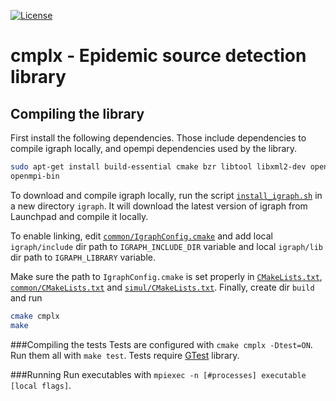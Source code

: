 
[![License](http://img.shields.io/:license-mit-blue.svg)](http://doge.mit-license.org)


# cmplx - Epidemic source detection library

## Compiling the library

First install the following dependencies. Those include dependencies to compile igraph locally, and opempi dependencies used by the library.

```bash
sudo apt-get install build-essential cmake bzr libtool libxml2-dev openmpi-common libopenmpi-dev
openmpi-bin
```

To download and compile igraph locally, run the script [```install_igraph.sh```](install_igraph.sh) in a new directory ``` igraph ```. It will download the latest version of igraph from Launchpad and compile it locally.

To enable linking, edit [```common/IgraphConfig.cmake```](common/IgraphConfig.cmake) and add local ```igraph/include``` dir path to ```IGRAPH_INCLUDE_DIR``` variable and local ```igraph/lib``` dir path to ```IGRAPH_LIBRARY``` variable.

Make sure the path to ```IgraphConfig.cmake``` is set properly in [```CMakeLists.txt```](CMakeLists.txt), [```common/CMakeLists.txt```](common/CMakeLists.txt) and [```simul/CMakeLists.txt```](simul/CMakeLists.txt).
Finally, create dir ```build``` and run 

```bash
cmake cmplx
make
```

###Compiling the tests
Tests are configured with ```cmake cmplx -Dtest=ON```.
Run them all with ```make test```.
Tests require [GTest](https://github.com/google/googletest) library. 

###Running
Run executables with ```mpiexec -n [#processes] executable [local flags]```.


